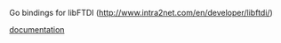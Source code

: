 Go bindings for libFTDI (http://www.intra2net.com/en/developer/libftdi/)

[documentation](https://godoc.org/github.com/notifai/ftdi)
